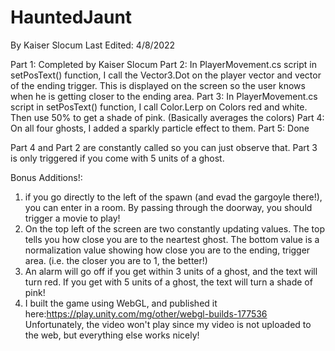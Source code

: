 # HauntedJaunt
By Kaiser Slocum
Last Edited: 4/8/2022

Part 1: Completed by Kaiser Slocum
Part 2: In PlayerMovement.cs script in setPosText() function, I call the Vector3.Dot on the player vector and vector of the ending trigger.
This is displayed on the screen so the user knows when he is getting closer to the ending area.
Part 3: In PlayerMovement.cs script in setPosText() function, I call Color.Lerp on Colors red and white.  Then use 50% to get a shade of pink. (Basically averages the colors)
Part 4: On all four ghosts, I added a sparkly particle effect to them.
Part 5: Done

Part 4 and Part 2 are constantly called so you can just observe that.
Part 3 is only triggered if you come with 5 units of a ghost.

Bonus Additions!: 
1. if you go directly to the left of the spawn (and evad the gargoyle there!), you can enter in a room.
By passing through the doorway, you should trigger a movie to play!
2. On the top left of the screen are two constantly updating values.  The top tells you how close you are to the neartest ghost.
The bottom value is a normalization value showing how close you are to the ending, trigger area.  (i.e. the closer you are to 1, the better!)
3. An alarm will go off if you get within 3 units of a ghost, and the text will turn red.
If you get with 5 units of a ghost, the text will turn a shade of pink!
4. I built the game using WebGL, and published it here:https://play.unity.com/mg/other/webgl-builds-177536
Unfortunately, the video won't play since my video is not uploaded to the web, but everything else works nicely!

